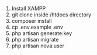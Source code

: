 1. Install XAMPP
2. git clone inside /htdocs directory
2. composer install
3. cp .env.example .env
2. php artisan generate:key
3. php artisan migrate
4. php artisan nova:user

